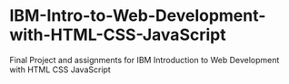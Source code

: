 # IBM-Intro-to-Web-Development-with-HTML-CSS-JavaScript
Final Project and assignments for IBM Introduction to Web Development with HTML CSS JavaScript
